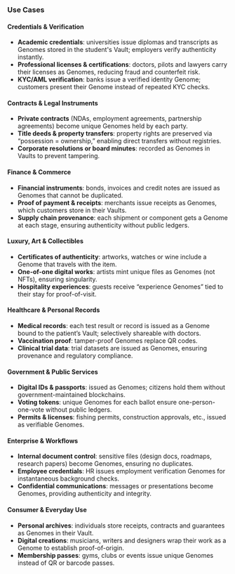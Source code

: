 ### Use Cases

#### Credentials & Verification
- **Academic credentials**: universities issue diplomas and transcripts as Genomes stored in the student's Vault; employers verify authenticity instantly.
- **Professional licenses & certifications**: doctors, pilots and lawyers carry their licenses as Genomes, reducing fraud and counterfeit risk.
- **KYC/AML verification**: banks issue a verified identity Genome; customers present their Genome instead of repeated KYC checks.

#### Contracts & Legal Instruments
- **Private contracts** (NDAs, employment agreements, partnership agreements) become unique Genomes held by each party.
- **Title deeds & property transfers**: property rights are preserved via “possession = ownership,” enabling direct transfers without registries.
- **Corporate resolutions or board minutes**: recorded as Genomes in Vaults to prevent tampering.

#### Finance & Commerce
- **Financial instruments**: bonds, invoices and credit notes are issued as Genomes that cannot be duplicated.
- **Proof of payment & receipts**: merchants issue receipts as Genomes, which customers store in their Vaults.
- **Supply chain provenance**: each shipment or component gets a Genome at each stage, ensuring authenticity without public ledgers.

#### Luxury, Art & Collectibles
- **Certificates of authenticity**: artworks, watches or wine include a Genome that travels with the item.
- **One-of-one digital works**: artists mint unique files as Genomes (not NFTs), ensuring singularity.
- **Hospitality experiences**: guests receive “experience Genomes” tied to their stay for proof-of-visit.

#### Healthcare & Personal Records
- **Medical records**: each test result or record is issued as a Genome bound to the patient’s Vault; selectively shareable with doctors.
- **Vaccination proof**: tamper-proof Genomes replace QR codes.
- **Clinical trial data**: trial datasets are issued as Genomes, ensuring provenance and regulatory compliance.

#### Government & Public Services
- **Digital IDs & passports**: issued as Genomes; citizens hold them without government-maintained blockchains.
- **Voting tokens**: unique Genomes for each ballot ensure one-person-one-vote without public ledgers.
- **Permits & licenses**: fishing permits, construction approvals, etc., issued as verifiable Genomes.

#### Enterprise & Workflows
- **Internal document control**: sensitive files (design docs, roadmaps, research papers) become Genomes, ensuring no duplicates.
- **Employee credentials**: HR issues employment verification Genomes for instantaneous background checks.
- **Confidential communications**: messages or presentations become Genomes, providing authenticity and integrity.

#### Consumer & Everyday Use
- **Personal archives**: individuals store receipts, contracts and guarantees as Genomes in their Vault.
- **Digital creations**: musicians, writers and designers wrap their work as a Genome to establish proof-of-origin.
- **Membership passes**: gyms, clubs or events issue unique Genomes instead of QR or barcode passes.
